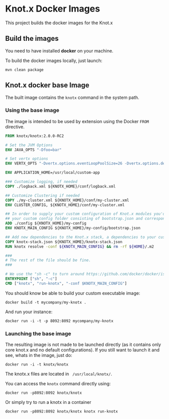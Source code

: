 # Knot.x Docker Images

This project builds the docker images for the Knot.x

## Build the images

You need to have installed **docker** on your machine.

To build the docker images locally, just launch:

`mvn clean package`

## Knot.x docker base Image

The built image contains the `knotx` command in the system path.

### Using the base image

The image is intended to be used by extension using the Docker `FROM` directive.

```Dockerfile
FROM knotx/knotx:2.0.0-RC2

# Set the JVM Options
ENV JAVA_OPTS "-Dfoo=bar"

# Set vertx options
ENV VERTX_OPTS "-Dvertx.options.eventLoopPoolSize=26 -Dvertx.options.deployment.worker=true"

ENV APPLICATION_HOME=/usr/local/custom-app

### Customize logging, if needed
COPY ./logback.xml ${KNOTX_HOME}/conf/logback.xml                 

## Customize Clustering if needed
COPY ./my-cluster.xml ${KNOTX_HOME}/conf/my-cluster.xml
ENV CLUSTER_CONFIG, ${KNOTX_HOME}/conf/my-cluster.xml

## In order to supply your custom configuration of Knot.x modules you'd need to supply
## your custom config folder consisting of bootstrap.json and corresponding .conf files
ADD ./config ${KNOTX_HOME}/my-config
ENV KNOTX_MAIN_CONFIG ${KNOTX_HOME}/my-config/bootstrap.json

## Add new dependencies to the Knot.x stack, a dependencies to your custom code
COPY knotx-stack.json ${KNOTX_HOME}/knotx-stack.json
RUN knotx resolve -conf ${KNOTX_MAIN_CONFIG} && rm -rf ${HOME}/.m2

###
# The rest of the file should be fine.
###

# We use the "sh -c" to turn around https://github.com/docker/docker/issues/5509 - variable not expanded
ENTRYPOINT ["sh", "-c"]
CMD ["knotx", "run-knotx", "-conf $KNOTX_MAIN_CONFIG"]
```

You should know be able to build your custom executable image:

`docker build -t mycompany/my-knotx .`

And run your instance:

```
docker run -i -t -p 8092:8092 mycompany/my-knotx
```

### Launching the base image

The resulting image is not made to be launched directly (as it contains only core knot.x and no default configurations). If you
still want to launch it and see, whats in the image, just do:

`docker run -i -t knotx/knotx`

The knotx.x files are located in ` /usr/local/knotx/`.

You can access the `knotx` command directly using:

`docker run -p8092:8092 knotx/knotx`

Or simply try to run a knotx in a container

`docker run -p8092:8092 knotx/knotx knotx run-knotx`
